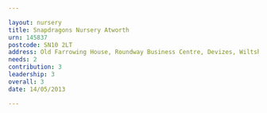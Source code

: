 ```yaml
---

layout: nursery
title: Snapdragons Nursery Atworth
urn: 145837
postcode: SN10 2LT
address: Old Farrowing House, Roundway Business Centre, Devizes, Wiltshire, SN10 2LT
needs: 2
contribution: 3
leadership: 3
overall: 3
date: 14/05/2013

---
```

